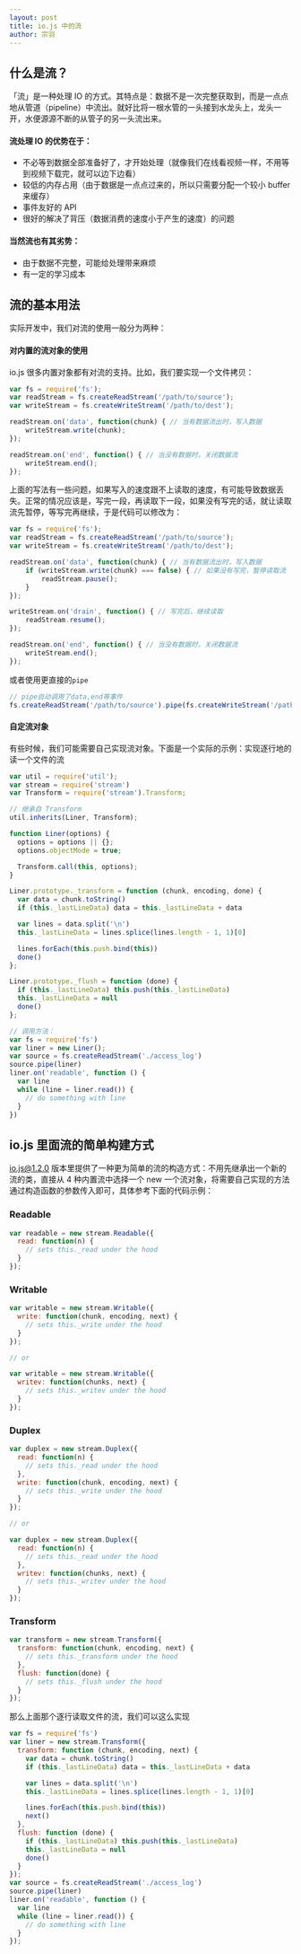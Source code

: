 ```yaml
---
layout: post
title: io.js 中的流
author: 宗羽
---
```


## 什么是流？

「流」是一种处理 IO 的方式。其特点是：数据不是一次完整获取到，而是一点点地从管道（pipeline）中流出。就好比将一根水管的一头接到水龙头上，龙头一开，水便源源不断的从管子的另一头流出来。

#### 流处理 IO 的优势在于：

* 不必等到数据全部准备好了，才开始处理（就像我们在线看视频一样，不用等到视频下载完，就可以边下边看）
* 较低的内存占用（由于数据是一点点过来的，所以只需要分配一个较小 buffer 来缓存）
* 事件友好的 API
* 很好的解决了背压（数据消费的速度小于产生的速度）的问题

#### 当然流也有其劣势：

* 由于数据不完整，可能给处理带来麻烦
* 有一定的学习成本

<!--more-->

## 流的基本用法

实际开发中，我们对流的使用一般分为两种：

#### 对内置的流对象的使用 

io.js 很多内置对象都有对流的支持。比如，我们要实现一个文件拷贝：

```javascript
var fs = require('fs');
var readStream = fs.createReadStream('/path/to/source');
var writeStream = fs.createWriteStream('/path/to/dest');

readStream.on('data', function(chunk) { // 当有数据流出时，写入数据
    writeStream.write(chunk);
});

readStream.on('end', function() { // 当没有数据时，关闭数据流
    writeStream.end();
});
```

上面的写法有一些问题，如果写入的速度跟不上读取的速度，有可能导致数据丢失。正常的情况应该是，写完一段，再读取下一段，如果没有写完的话，就让读取流先暂停，等写完再继续，于是代码可以修改为：

```javascript
var fs = require('fs');
var readStream = fs.createReadStream('/path/to/source');
var writeStream = fs.createWriteStream('/path/to/dest');

readStream.on('data', function(chunk) { // 当有数据流出时，写入数据
    if (writeStream.write(chunk) === false) { // 如果没有写完，暂停读取流
        readStream.pause();
    }
});

writeStream.on('drain', function() { // 写完后，继续读取
    readStream.resume();
});

readStream.on('end', function() { // 当没有数据时，关闭数据流
    writeStream.end();
});
```

或者使用更直接的`pipe`

```javascript
// pipe自动调用了data,end等事件
fs.createReadStream('/path/to/source').pipe(fs.createWriteStream('/path/to/dest'));
```

#### 自定流对象

有些时候，我们可能需要自己实现流对象。下面是一个实际的示例：实现逐行地的读一个文件的流

```javascript
var util = require('util');
var stream = require('stream')
var Transform = require('stream').Transform;

// 继承自 Transform
util.inherits(Liner, Transform);

function Liner(options) {
  options = options || {};
  options.objectMode = true;

  Transform.call(this, options);
}

Liner.prototype._transform = function (chunk, encoding, done) {
  var data = chunk.toString()
  if (this._lastLineData) data = this._lastLineData + data

  var lines = data.split('\n')
  this._lastLineData = lines.splice(lines.length - 1, 1)[0]

  lines.forEach(this.push.bind(this))
  done()
};

Liner.prototype._flush = function (done) {
  if (this._lastLineData) this.push(this._lastLineData)
  this._lastLineData = null
  done()
};

// 调用方法：
var fs = require('fs')
var liner = new Liner();
var source = fs.createReadStream('./access_log')
source.pipe(liner)
liner.on('readable', function () {
  var line
  while (line = liner.read()) {
    // do something with line
  }
})
```

## io.js 里面流的简单构建方式

io.js@1.2.0 版本里提供了一种更为简单的流的构造方式：不用先继承出一个新的流的类，直接从 4 种内置流中选择一个 new 一个流对象，将需要自己实现的方法通过构造函数的参数传入即可，具体参考下面的代码示例：

### Readable
```javascript
var readable = new stream.Readable({
  read: function(n) {
    // sets this._read under the hood
  }
});
```

### Writable
```javascript
var writable = new stream.Writable({
  write: function(chunk, encoding, next) {
    // sets this._write under the hood
  }
});

// or

var writable = new stream.Writable({
  writev: function(chunks, next) {
    // sets this._writev under the hood
  }
});
```

### Duplex
```javascript
var duplex = new stream.Duplex({
  read: function(n) {
    // sets this._read under the hood
  },
  write: function(chunk, encoding, next) {
    // sets this._write under the hood
  }
});

// or

var duplex = new stream.Duplex({
  read: function(n) {
    // sets this._read under the hood
  },
  writev: function(chunks, next) {
    // sets this._writev under the hood
  }
});
```

### Transform
```javascript
var transform = new stream.Transform({
  transform: function(chunk, encoding, next) {
    // sets this._transform under the hood
  },
  flush: function(done) {
    // sets this._flush under the hood
  }
});
```

那么上面那个逐行读取文件的流，我们可以这么实现

```javascript
var fs = require('fs')
var liner = new stream.Transform({
  transform: function (chunk, encoding, next) {
    var data = chunk.toString()
    if (this._lastLineData) data = this._lastLineData + data

    var lines = data.split('\n')
    this._lastLineData = lines.splice(lines.length - 1, 1)[0]

    lines.forEach(this.push.bind(this))
    next()
  },
  flush: function (done) {
    if (this._lastLineData) this.push(this._lastLineData)
    this._lastLineData = null
    done()
  }
});
var source = fs.createReadStream('./access_log')
source.pipe(liner)
liner.on('readable', function () {
  var line
  while (line = liner.read()) {
    // do something with line
  }
});
```

